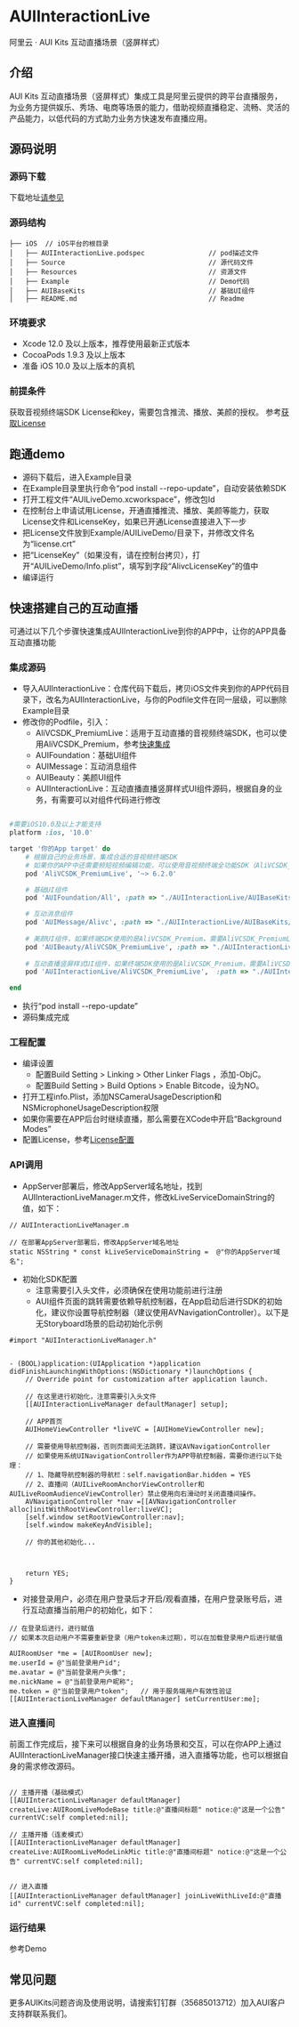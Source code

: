 # AUIInteractionLive
阿里云 · AUI Kits 互动直播场景（竖屏样式）

## 介绍
AUI Kits 互动直播场景（竖屏样式）集成工具是阿里云提供的跨平台直播服务，为业务方提供娱乐、秀场、电商等场景的能力，借助视频直播稳定、流畅、灵活的产品能力，以低代码的方式助力业务方快速发布直播应用。


## 源码说明

### 源码下载
下载地址[请参见](https://github.com/MediaBox-AUIKits/AUIInteractionLive/tree/main/iOS)

### 源码结构
```
├── iOS  // iOS平台的根目录
│   ├── AUIInteractionLive.podspec                // pod描述文件
│   ├── Source                                    // 源代码文件
│   ├── Resources                                 // 资源文件
│   ├── Example                                   // Demo代码
│   ├── AUIBaseKits                               // 基础UI组件   
│   ├── README.md                                 // Readme  

```

### 环境要求
- Xcode 12.0 及以上版本，推荐使用最新正式版本
- CocoaPods 1.9.3 及以上版本
- 准备 iOS 10.0 及以上版本的真机

### 前提条件
获取音视频终端SDK License和key，需要包含推流、播放、美颜的授权。
参考[获取License](https://help.aliyun.com/document_detail/438207.html)


## 跑通demo

- 源码下载后，进入Example目录
- 在Example目录里执行命令“pod install  --repo-update”，自动安装依赖SDK
- 打开工程文件“AUILiveDemo.xcworkspace”，修改包Id
- 在控制台上申请试用License，开通直播推流、播放、美颜等能力，获取License文件和LicenseKey，如果已开通License直接进入下一步
- 把License文件放到Example/AUILiveDemo/目录下，并修改文件名为“license.crt”
- 把“LicenseKey”（如果没有，请在控制台拷贝），打开“AUILiveDemo/Info.plist”，填写到字段“AlivcLicenseKey”的值中
- 编译运行


## 快速搭建自己的互动直播
可通过以下几个步骤快速集成AUIInteractionLive到你的APP中，让你的APP具备互动直播功能

### 集成源码
- 导入AUIInteractionLive：仓库代码下载后，拷贝iOS文件夹到你的APP代码目录下，改名为AUIInteractionLive，与你的Podfile文件在同一层级，可以删除Example目录
- 修改你的Podfile，引入：
  - AliVCSDK_PremiumLive：适用于互动直播的音视频终端SDK，也可以使用AliVCSDK_Premium，参考[快速集成](https://help.aliyun.com/document_detail/2412571.htm)
  - AUIFoundation：基础UI组件
  - AUIMessage：互动消息组件
  - AUIBeauty：美颜UI组件  
  - AUIInteractionLive：互动直播直播竖屏样式UI组件源码，根据自身的业务，有需要可以对组件代码进行修改
```ruby

#需要iOS10.0及以上才能支持
platform :ios, '10.0'

target '你的App target' do
    # 根据自己的业务场景，集成合适的音视频终端SDK
    # 如果你的APP中还需要频短视频编辑功能，可以使用音视频终端全功能SDK（AliVCSDK_Premium），可以把本文件中的所有AliVCSDK_PremiumLive替换为AliVCSDK_Premium
    pod 'AliVCSDK_PremiumLive', '~> 6.2.0'

    # 基础UI组件
    pod 'AUIFoundation/All', :path => "./AUIInteractionLive/AUIBaseKits/AUIFoundation/"

    # 互动消息组件
    pod 'AUIMessage/Alivc', :path => "./AUIInteractionLive/AUIBaseKits/AUIMessage/"
    
    # 美颜UI组件，如果终端SDK使用的是AliVCSDK_Premium，需要AliVCSDK_PremiumLive替换为AliVCSDK_Premium
    pod 'AUIBeauty/AliVCSDK_PremiumLive', :path => "./AUIInteractionLive/AUIBaseKits/AUIBeauty/"
    
    # 互动直播竖屏样式UI组件，如果终端SDK使用的是AliVCSDK_Premium，需要AliVCSDK_PremiumLive替换为AliVCSDK_Premium
    pod 'AUIInteractionLive/AliVCSDK_PremiumLive',  :path => "./AUIInteractionLive/"

end
```
- 执行“pod install --repo-update”
- 源码集成完成

### 工程配置
- 编译设置
  - 配置Build Setting > Linking > Other Linker Flags ，添加-ObjC。
  - 配置Build Setting > Build Options > Enable Bitcode，设为NO。
- 打开工程info.Plist，添加NSCameraUsageDescription和NSMicrophoneUsageDescription权限
- 如果你需要在APP后台时继续直播，那么需要在XCode中开启“Background Modes”
- 配置License，参考[License配置](https://help.aliyun.com/document_detail/2412571.html)


### API调用
- AppServer部署后，修改AppServer域名地址，找到AUIInteractionLiveManager.m文件，修改kLiveServiceDomainString的值，如下：
```ObjC
// AUIInteractionLiveManager.m

// 在部署AppServer部署后，修改AppServer域名地址
static NSString * const kLiveServiceDomainString =  @"你的AppServer域名";
```

- 初始化SDK配置
  - 注意需要引入头文件，必须确保在使用功能前进行注册
  - AUI组件页面的跳转需要依赖导航控制器，在App启动后进行SDK的初始化，建议你设置导航控制器（建议使用AVNavigationController）。以下是无Storyboard场景的启动初始化示例
```ObjC
#import "AUIInteractionLiveManager.h"


- (BOOL)application:(UIApplication *)application didFinishLaunchingWithOptions:(NSDictionary *)launchOptions {
    // Override point for customization after application launch.

    // 在这里进行初始化，注意需要引入头文件
    [[AUIInteractionLiveManager defaultManager] setup];

    // APP首页
    AUIHomeViewController *liveVC = [AUIHomeViewController new];

    // 需要使用导航控制器，否则页面间无法跳转，建议AVNavigationController
    // 如果使用系统UINavigationController作为APP导航控制器，需要你进行以下处理：
    // 1、隐藏导航控制器的导航栏：self.navigationBar.hidden = YES
    // 2、直播间（AUILiveRoomAnchorViewController和AUILiveRoomAudienceViewController）禁止使用向右滑动时关闭直播间操作。
    AVNavigationController *nav =[[AVNavigationController alloc]initWithRootViewController:liveVC];
    [self.window setRootViewController:nav];
    [self.window makeKeyAndVisible];

    // 你的其他初始化...


    
    return YES;
}
```

- 对接登录用户，必须在用户登录后才开启/观看直播，在用户登录账号后，进行互动直播当前用户的初始化，如下：
``` ObjC
// 在登录后进行，进行赋值
// 如果本次启动用户不需要重新登录（用户token未过期），可以在加载登录用户后进行赋值

AUIRoomUser *me = [AUIRoomUser new];
me.userId = @"当前登录用户id";
me.avatar = @"当前登录用户头像";
me.nickName = @"当前登录用户昵称";
me.token = @"当前登录用户token";   // 用于服务端用户有效性验证
[[AUIInteractionLiveManager defaultManager] setCurrentUser:me];

```

### 进入直播间
前面工作完成后，接下来可以根据自身的业务场景和交互，可以在你APP上通过AUIInteractionLiveManager接口快速主播开播，进入直播等功能，也可以根据自身的需求修改源码。
``` ObjC

// 主播开播（基础模式）
[[AUIInteractionLiveManager defaultManager] createLive:AUIRoomLiveModeBase title:@"直播间标题" notice:@"这是一个公告" currentVC:self completed:nil];

// 主播开播（连麦模式）
[[AUIInteractionLiveManager defaultManager] createLive:AUIRoomLiveModeLinkMic title:@"直播间标题" notice:@"这是一个公告" currentVC:self completed:nil];


// 进入直播
[[AUIInteractionLiveManager defaultManager] joinLiveWithLiveId:@"直播id" currentVC:self completed:nil];
```

### 运行结果
参考Demo

## 常见问题
更多AUIKits问题咨询及使用说明，请搜索钉钉群（35685013712）加入AUI客户支持群联系我们。
